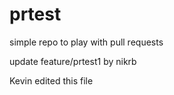 # prtest
simple repo to play with pull requests

update feature/prtest1 by nikrb

Kevin edited this file
